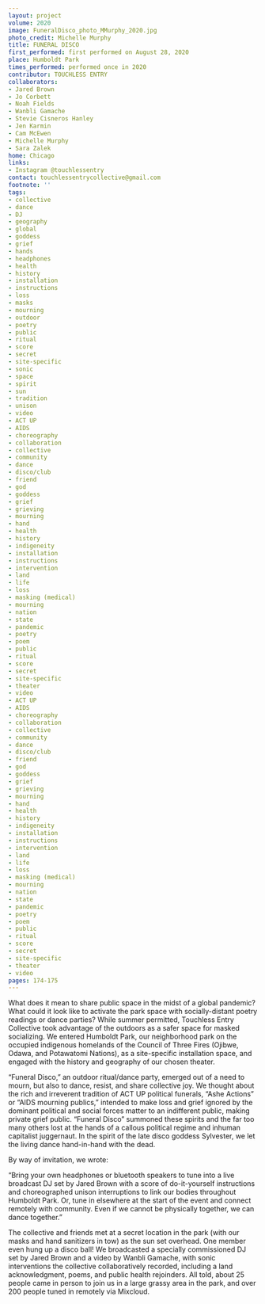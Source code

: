 ```yaml
---
layout: project
volume: 2020
image: FuneralDisco_photo_MMurphy_2020.jpg
photo_credit: Michelle Murphy
title: FUNERAL DISCO
first_performed: first performed on August 28, 2020
place: Humboldt Park
times_performed: performed once in 2020
contributor: TOUCHLESS ENTRY
collaborators:
- Jared Brown
- Jo Corbett
- Noah Fields
- Wanbli Gamache
- Stevie Cisneros Hanley
- Jen Karmin
- Cam McEwen
- Michelle Murphy
- Sara Zalek
home: Chicago
links:
- Instagram @touchlessentry
contact: touchlessentrycollective@gmail.com
footnote: ''
tags:
- collective
- dance
- DJ
- geography
- global
- goddess
- grief
- hands
- headphones
- health
- history
- installation
- instructions
- loss
- masks
- mourning
- outdoor
- poetry
- public
- ritual
- score
- secret
- site-specific
- sonic
- space
- spirit
- sun
- tradition
- unison
- video
- ACT UP
- AIDS
- choreography
- collaboration
- collective
- community
- dance
- disco/club
- friend
- god
- goddess
- grief
- grieving
- mourning
- hand
- health
- history
- indigeneity
- installation
- instructions
- intervention
- land
- life
- loss
- masking (medical)
- mourning
- nation
- state
- pandemic
- poetry
- poem
- public
- ritual
- score
- secret
- site-specific
- theater
- video
- ACT UP
- AIDS
- choreography
- collaboration
- collective
- community
- dance
- disco/club
- friend
- god
- goddess
- grief
- grieving
- mourning
- hand
- health
- history
- indigeneity
- installation
- instructions
- intervention
- land
- life
- loss
- masking (medical)
- mourning
- nation
- state
- pandemic
- poetry
- poem
- public
- ritual
- score
- secret
- site-specific
- theater
- video
pages: 174-175
---
```


What does it mean to share public space in the midst of a global pandemic? What could it look like to activate the park space with socially-distant poetry readings or dance parties? While summer permitted, Touchless Entry Collective took advantage of the outdoors as a safer space for masked socializing. We entered Humboldt Park, our neighborhood park on the occupied indigenous homelands of the Council of Three Fires (Ojibwe, Odawa, and Potawatomi Nations), as a site-specific installation space, and engaged with the history and geography of our chosen theater.

“Funeral Disco,” an outdoor ritual/dance party, emerged out of a need to mourn, but also to dance, resist, and share collective joy. We thought about the rich and irreverent tradition of ACT UP political funerals, “Ashe Actions” or “AIDS mourning publics,” intended to make loss and grief ignored by the dominant political and social forces matter to an indifferent public, making private grief public. “Funeral Disco” summoned these spirits and the far too many others lost at the hands of a callous political regime and inhuman capitalist juggernaut. In the spirit of the late disco goddess Sylvester, we let the living dance hand-in-hand with the dead. 

By way of invitation, we wrote: 

“Bring your own headphones or bluetooth speakers to tune into a live broadcast DJ set by Jared Brown with a score of do-it-yourself instructions and choreographed unison interruptions to link our bodies throughout Humboldt Park. Or, tune in elsewhere at the start of the event and connect remotely with community. Even if we cannot be physically together, we can dance together.”

The collective and friends met at a secret location in the park (with our masks and hand sanitizers in tow) as the sun set overhead. One member even hung up a disco ball! We broadcasted a specially commissioned DJ set by Jared Brown and a video by Wanbli Gamache, with sonic interventions the collective collaboratively recorded, including a land acknowledgment, poems, and public health rejoinders. All told, about 25 people came in person to join us in a large grassy area in the park, and over 200 people tuned in remotely via Mixcloud.